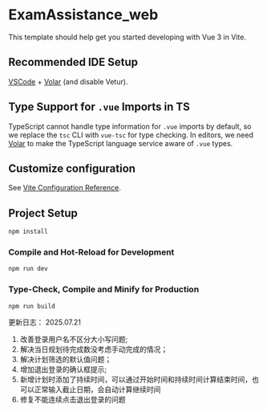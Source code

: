 # ExamAssistance_web

This template should help get you started developing with Vue 3 in Vite.

## Recommended IDE Setup

[VSCode](https://code.visualstudio.com/) + [Volar](https://marketplace.visualstudio.com/items?itemName=Vue.volar) (and disable Vetur).

## Type Support for `.vue` Imports in TS

TypeScript cannot handle type information for `.vue` imports by default, so we replace the `tsc` CLI with `vue-tsc` for type checking. In editors, we need [Volar](https://marketplace.visualstudio.com/items?itemName=Vue.volar) to make the TypeScript language service aware of `.vue` types.

## Customize configuration

See [Vite Configuration Reference](https://vite.dev/config/).

## Project Setup

```sh
npm install
```

### Compile and Hot-Reload for Development

```sh
npm run dev
```

### Type-Check, Compile and Minify for Production

```sh
npm run build
```
更新日志：
2025.07.21
1. 改善登录用户名不区分大小写问题;
2. 解决当日规划待完成数没考虑手动完成的情况；
3. 解决计划筛选的默认值问题；
4. 增加退出登录的确认框提示;
5. 新增计划时添加了持续时间，可以通过开始时间和持续时间计算结束时间，也可以正常输入截止日期，会自动计算继续时间
6. 修复不能连续点击退出登录的问题

